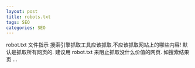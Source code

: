 ```yaml
---
layout: post
title: robots.txt　
tags: SEO
categories: SEO
---
```


robot.txt 文件指示 搜索引擎抓取工具应该抓取.不应该抓取网站上的哪些内容!
默认是抓取所有网页的.
建议用 robot.txt 来阻止抓取没什么价值的网页.
如搜索结果页 ...